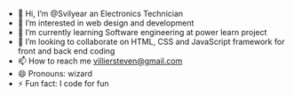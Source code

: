 - 👋 Hi, I’m @Svilyear an Electronics Technician 
- 👀 I’m interested in web design and development 
- 🌱 I’m currently learning Software engineering at power learn project 
- 💞️ I’m looking to collaborate on HTML, CSS and JavaScript framework for front and back end coding 
- 📫 How to reach me villiersteven@gmail.com
- 😄 Pronouns: wizard
- ⚡ Fun fact: I code for fun

<!---
Svilyear/Svilyear is a ✨ special ✨ repository because its `README.md` (this file) appears on your GitHub profile.
You can click the Preview link to take a look at your changes.
--->
